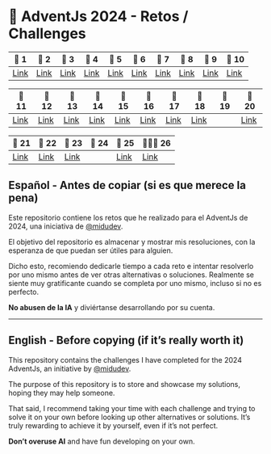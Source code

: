 # 🎄 AdventJs 2024 - Retos / Challenges

| 🌟 1  | 🌟 2  | 🌟 3  | 🌟 4  | 🌟 5  | 🌟 6  | 🌟 7  | 🌟 8  | 🌟 9  | 🌟 10 |
|------|------|------|------|------|------|------|------|------|-------|
| [Link](https://github.com/smiera96/FunkyDev---AdventJS-2024/tree/main/reto_1) | [Link](https://github.com/smiera96/FunkyDev---AdventJS-2024/tree/main/reto_2) | [Link](https://github.com/smiera96/FunkyDev---AdventJS-2024/tree/main/reto_3) | [Link](https://github.com/smiera96/FunkyDev---AdventJS-2024/tree/main/reto_4) | [Link](https://github.com/smiera96/FunkyDev---AdventJS-2024/tree/main/reto_5) | [Link](https://github.com/smiera96/FunkyDev---AdventJS-2024/tree/main/reto_6) | [Link](https://github.com/smiera96/FunkyDev---AdventJS-2024/tree/main/reto_7) | [Link](https://github.com/smiera96/FunkyDev---AdventJS-2024/tree/main/reto_8) | [Link](https://github.com/smiera96/FunkyDev---AdventJS-2024/tree/main/reto_9) | [Link](https://github.com/smiera96/FunkyDev---AdventJS-2024/tree/main/reto_10) |

| 🌟 11 | 🌟 12                                                                          | 🌟 13                                                                          | 🌟 14                                                                          | 🌟 15                                                                          | 🌟 16                                                                          | 🌟 17                                                                          | 🌟 18                                                                          | 🌟 19 | 🌟 20                                                                          |
|------|--------------------------------------------------------------------------------|--------------------------------------------------------------------------------|--------------------------------------------------------------------------------|--------------------------------------------------------------------------------|--------------------------------------------------------------------------------|--------------------------------------------------------------------------------|--------------------------------------------------------------------------------|------|--------------------------------------------------------------------------------|
| [Link](https://github.com/smiera96/FunkyDev---AdventJS-2024/tree/main/reto_11) | [Link](https://github.com/smiera96/FunkyDev---AdventJS-2024/tree/main/reto_12) | [Link](https://github.com/smiera96/FunkyDev---AdventJS-2024/tree/main/reto_13) | [Link](https://github.com/smiera96/FunkyDev---AdventJS-2024/tree/main/reto_14) | [Link](https://github.com/smiera96/FunkyDev---AdventJS-2024/tree/main/reto_15) | [Link](https://github.com/smiera96/FunkyDev---AdventJS-2024/tree/main/reto_16) | [Link](https://github.com/smiera96/FunkyDev---AdventJS-2024/tree/main/reto_17) | [Link](https://github.com/smiera96/FunkyDev---AdventJS-2024/tree/main/reto_18) |      | [Link](https://github.com/smiera96/FunkyDev---AdventJS-2024/tree/main/reto_20) |

| 🌟 21                                                                          | 🌟 22                                                                          | 🌟 23                                                                          | 🌟 24 | 🌟 25                                                                          | 🌟🌟🌟 26                                                                      |
|--------------------------------------------------------------------------------|--------------------------------------------------------------------------------|--------------------------------------------------------------------------------|------|--------------------------------------------------------------------------------|--------------------------------------------------------------------------------|
| [Link](https://github.com/smiera96/FunkyDev---AdventJS-2024/tree/main/reto_21) | [Link](https://github.com/smiera96/FunkyDev---AdventJS-2024/tree/main/reto_22) | [Link](https://github.com/smiera96/FunkyDev---AdventJS-2024/tree/main/reto_23) |      | [Link](https://github.com/smiera96/FunkyDev---AdventJS-2024/tree/main/reto_25) | [Link](https://github.com/smiera96/FunkyDev---AdventJS-2024/tree/main/reto_26) |

## Español - Antes de copiar (si es que merece la pena)

Este repositorio contiene los retos que he realizado para el AdventJs de 2024, una iniciativa de [@midudev](https://github.com/midudev).

El objetivo del repositorio es almacenar y mostrar mis resoluciones, con la esperanza de que puedan ser útiles para alguien.

Dicho esto, recomiendo dedicarle tiempo a cada reto e intentar resolverlo por uno mismo antes de ver otras alternativas o soluciones. Realmente se siente muy gratificante cuando se completa por uno mismo, incluso si no es perfecto.

**No abusen de la IA** y diviértanse desarrollando por su cuenta.

---

## English - Before copying (if it’s really worth it)

This repository contains the challenges I have completed for the 2024 AdventJs, an initiative by [@midudev](https://github.com/midudev).

The purpose of this repository is to store and showcase my solutions, hoping they may help someone.

That said, I recommend taking your time with each challenge and trying to solve it on your own before looking up other alternatives or solutions. It’s truly rewarding to achieve it by yourself, even if it’s not perfect.

**Don’t overuse AI** and have fun developing on your own.

